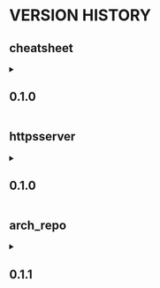 # VERSION HISTORY

## cheatsheet
<details>
   <summary> <h2><b> 0.1.0 </b></h2> </summary>  
   
- [x] first version
- [ ] include podman information

</details>

## httpsserver 
<details>
   <summary> <h2><b> 0.1.0 </b></h2> </summary>
   
- [x] first version
- [ ] retrieve key and cert files from host directory
- [ ] improve image size (currently around 1.2 Gb)
- [ ] dispatch Dockerfile in smaller layers

</details>

## arch_repo 
<details>
   <summary> <h2><b> 0.1.1 </b></h2> </summary>
   
- [x] first version
- [x] retrieve key and cert files from host directory
- [x] make the host folder containing key/repo data accessible to the container image build **fixed by copying files into the same dir as Dockerfile**
- [ ] improve image size (currently around 1.2 Gb)
- [ ] dispatch Dockerfile in smaller layers

</details>
